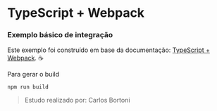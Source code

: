 # TypeScript + Webpack

### Exemplo básico de integração

Este exemplo foi construído em base da documentação: [TypeScript + Webpack](https://webpack.js.org/guides/typescript/). :coffee:


Para gerar o build
```
npm run build
```


> Estudo realizado por: Carlos Bortoni
